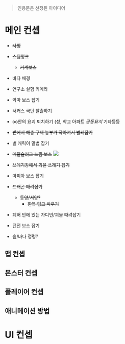 > 인용문은 선정된 아이디어
# 메인 컨셉
- ~~사펑~~

- ~~스팀펑크~~
	- ~~기계보스~~
- 바다 배경
- 연구소 실험 키메라
- 악마 보스 잡기
- 서커스 극단 탈출하기
- oo안의 요괴 퇴치하기 (성, 학교 아파트  *공동묘지* 기타등등
- ~~밭에서 해충 구제 농부가 작아져서 벌레잡기~~
- 벌 캐릭이 말법 잡기
- ~~메탈슬러그 느낌 보스~~
	![](https://i.pinimg.com/564x/df/c5/b5/dfc5b5f1760397d0f209a3afeeffe0a2.jpg)
- ~~쓰레기장에서 괴물 쓰레기 잡기~~
- 마피아 보스 잡기
- ~~드래곤 때려잡기~~
	- ~~동양/서양?~~
		- ~~한복 입고 싸우기~~
- 폐허 안에 있는 가디언/괴물 때려잡기
- 던전 보스 잡기
- 숲/바다 정령?
## 맵 컨셉
## 몬스터 컨셉
## 플레이어 컨셉
## 애니메이션 방법

# UI 컨셉
